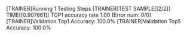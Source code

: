 [TRAINER]Running 1 Testing Steps
[TRAINER]TEST SAMPLE[[2/2]] TIME[[0.907661]] TOP1 accuracy rate 1.00 (Error num: 0/0)
[TRAINER]Validation Top1 Accuracy: 100.0%
[TRAINER]Validation Top5 Accuracy: 100.0%
